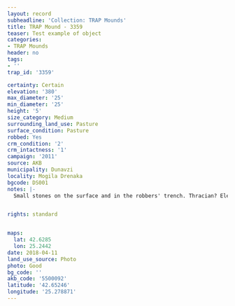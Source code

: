 ```yaml
---
layout: record
subheadline: 'Collection: TRAP Mounds'
title: TRAP Mound - 3359
teaser: Test example of object
categories:
- TRAP Mounds
header: no
tags:
- ''
trap_id: '3359'

certainty: Certain
elevation: '380'
max_diameter: '25'
min_diameter: '25'
height: '5'
size_category: Medium
surrounding_land_use: Pasture
surface_condition: Pasture
robbed: Yes
crm_condition: '2'
crm_intactness: '1'
campaign: '2011'
source: AKB
municipality: Dunavzi
locality: Mogila Drenaka
bgcode: DS001
notes: |-
  Small stones on the surface and in the robbers' trench. Thracian? Elevation marker on the top.


rights: standard


maps:
  lat: 42.6285
  lon: 25.2442
date: 2018-04-11
land_use_source: Photo
photo: Good
bg_code: ''
akb_code: '5500092'
latitude: '42.65246'
longitude: '25.278871'
---
```

